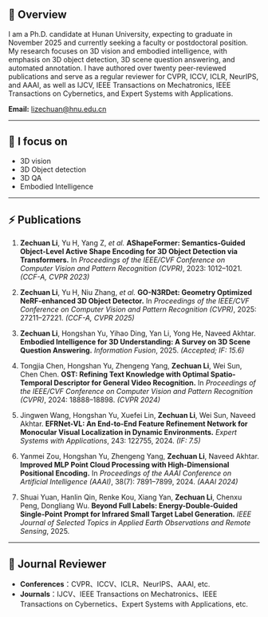 ## 👋 Overview 
I am a Ph.D. candidate at Hunan University, expecting to graduate in November 2025 and currently seeking a faculty or postdoctoral position. My research focuses on 3D vision and embodied intelligence, with emphasis on 3D object detection, 3D scene question answering, and automated annotation. I have authored over twenty peer-reviewed publications and serve as a regular reviewer for CVPR, ICCV, ICLR, NeurIPS, and AAAI, as well as IJCV, IEEE Transactions on Mechatronics, IEEE Transactions on Cybernetics, and Expert Systems with Applications.

**Email:** [lizechuan@hnu.edu.cn](mailto:lizechuan@hnu.edu.cn)

---

## 🔭 I focus on

- 3D vision
- 3D Object detection
- 3D QA  
- Embodied Intelligence

---

## ⚡ Publications

1. **Zechuan Li**, Yu H, Yang Z, *et al.* **AShapeFormer: Semantics-Guided Object-Level Active Shape Encoding for 3D Object Detection via Transformers.** In *Proceedings of the IEEE/CVF Conference on Computer Vision and Pattern Recognition (CVPR)*, 2023: 1012–1021. *(CCF-A, CVPR 2023)*

2. **Zechuan Li**, Yu H, Niu Zhang, *et al.* **GO-N3RDet: Geometry Optimized NeRF-enhanced 3D Object Detector.** In *Proceedings of the IEEE/CVF Conference on Computer Vision and Pattern Recognition (CVPR)*, 2025: 27211–27221. *(CCF-A, CVPR 2025)*

3. **Zechuan Li**, Hongshan Yu, Yihao Ding, Yan Li, Yong He, Naveed Akhtar. **Embodied Intelligence for 3D Understanding: A Survey on 3D Scene Question Answering.** *Information Fusion*, 2025. *(Accepted; IF: 15.6)*

4. Tongjia Chen, Hongshan Yu, Zhengeng Yang, **Zechuan Li**, Wei Sun, Chen Chen. **OST: Refining Text Knowledge with Optimal Spatio-Temporal Descriptor for General Video Recognition.** In *Proceedings of the IEEE/CVF Conference on Computer Vision and Pattern Recognition (CVPR)*, 2024: 18888–18898. *(CVPR 2024)*

5. Jingwen Wang, Hongshan Yu, Xuefei Lin, **Zechuan Li**, Wei Sun, Naveed Akhtar. **EFRNet-VL: An End-to-End Feature Refinement Network for Monocular Visual Localization in Dynamic Environments.** *Expert Systems with Applications*, 243: 122755, 2024. *(IF: 7.5)*

6. Yanmei Zou, Hongshan Yu, Zhengeng Yang, **Zechuan Li**, Naveed Akhtar. **Improved MLP Point Cloud Processing with High-Dimensional Positional Encoding.** In *Proceedings of the AAAI Conference on Artificial Intelligence (AAAI)*, 38(7): 7891–7899, 2024. *(AAAI 2024)*

7. Shuai Yuan, Hanlin Qin, Renke Kou, Xiang Yan, **Zechuan Li**, Chenxu Peng, Dongliang Wu. **Beyond Full Labels: Energy-Double-Guided Single-Point Prompt for Infrared Small Target Label Generation.** *IEEE Journal of Selected Topics in Applied Earth Observations and Remote Sensing*, 2025.


---

## 👯 Journal Reviewer

- **Conferences**：CVPR、ICCV、ICLR、NeurIPS、AAAI, etc.    
- **Journals**：IJCV、IEEE Transactions on Mechatronics、IEEE Transactions on Cybernetics、Expert Systems with Applications, etc.
